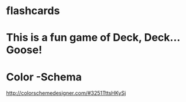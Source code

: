flashcards
==========
This is a fun game of Deck, Deck... Goose!
==========
# Color -Schema
http://colorschemedesigner.com/#3251TttsHKySj

